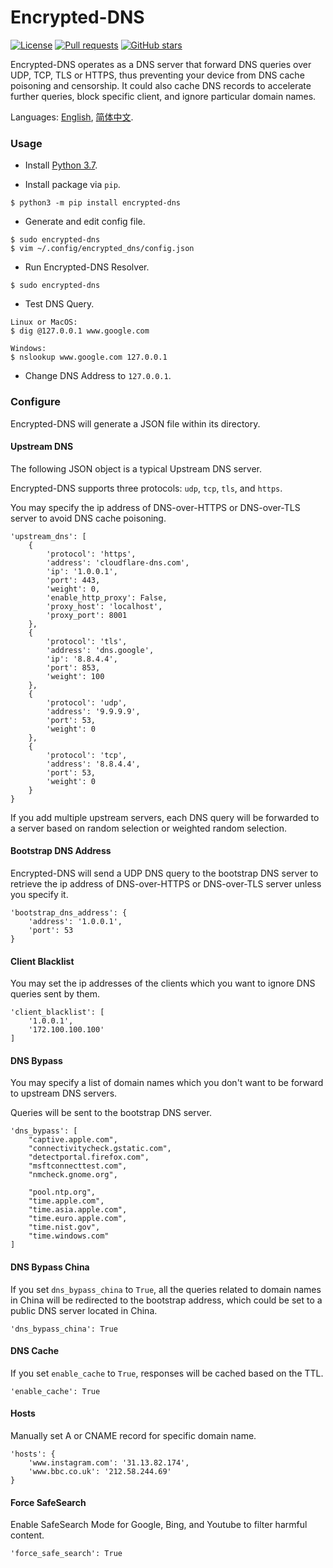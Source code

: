# Encrypted-DNS
[![License](https://img.shields.io/github/license/Siujoeng-Lau/Encrypted-DNS.svg?style=for-the-badge)](https://github.com/Siujoeng-Lau/Encrypted-DNS/blob/master/LICENSE)
[![Pull requests](https://img.shields.io/github/issues-pr-closed/Siujoeng-Lau/Encrypted-DNS?style=for-the-badge)](https://github.com/Siujoeng-Lau/Encrypted-DNS/pulls)
[![GitHub stars](https://img.shields.io/github/stars/Siujoeng-Lau/Encrypted-DNS?style=for-the-badge)](https://github.com/Siujoeng-Lau/Encrypted-DNS/stargazers)

Encrypted-DNS operates as a DNS server that forward DNS queries over UDP, TCP, TLS or HTTPS, thus preventing your device from DNS cache poisoning and censorship.
It could also cache DNS records to accelerate further queries, block specific client, and ignore particular domain names.

Languages: [English](https://github.com/Siujoeng-Lau/Encrypted-DNS/blob/master/README.md), [简体中文](https://github.com/Siujoeng-Lau/Encrypted-DNS/blob/master/README_zh.md).

### Usage

* Install [Python 3.7](https://www.python.org/downloads/).

* Install package via `pip`.

```
$ python3 -m pip install encrypted-dns
```

* Generate and edit config file.

```
$ sudo encrypted-dns
$ vim ~/.config/encrypted_dns/config.json
```

* Run Encrypted-DNS Resolver.

```
$ sudo encrypted-dns
```

* Test DNS Query.

```
Linux or MacOS:
$ dig @127.0.0.1 www.google.com

Windows:
$ nslookup www.google.com 127.0.0.1
```

* Change DNS Address to `127.0.0.1`.

### Configure

Encrypted-DNS will generate a JSON file within its directory.

#### Upstream DNS

The following JSON object is a typical Upstream DNS server.

Encrypted-DNS supports three protocols: `udp`, `tcp`, `tls`, and `https`. 

You may specify the ip address of DNS-over-HTTPS or DNS-over-TLS server to avoid DNS cache poisoning.

```
'upstream_dns': [
    {
        'protocol': 'https',
        'address': 'cloudflare-dns.com',
        'ip': '1.0.0.1',
        'port': 443,
        'weight': 0,
        'enable_http_proxy': False,
        'proxy_host': 'localhost',
        'proxy_port': 8001
    },
    {
        'protocol': 'tls',
        'address': 'dns.google',
        'ip': '8.8.4.4',
        'port': 853,
        'weight': 100
    },
    {
        'protocol': 'udp',
        'address': '9.9.9.9',
        'port': 53,
        'weight': 0
    },
    {
        'protocol': 'tcp',
        'address': '8.8.4.4',
        'port': 53,
        'weight': 0
    }
}
```

If you add multiple upstream servers, each DNS query will be forwarded to a server based on random selection or weighted random selection.

#### Bootstrap DNS Address

Encrypted-DNS will send a UDP DNS query to the bootstrap DNS server to retrieve the ip address of DNS-over-HTTPS or DNS-over-TLS server unless you specify it.
```
'bootstrap_dns_address': {
    'address': '1.0.0.1',
    'port': 53
}
```

#### Client Blacklist

You may set the ip addresses of the clients which you want to ignore DNS queries sent by them.
```
'client_blacklist': [
    '1.0.0.1',
    '172.100.100.100'
]
```

#### DNS Bypass

You may specify a list of domain names which you don't want to be forward to upstream DNS servers.

Queries will be sent to the bootstrap DNS server.

```
'dns_bypass': [
    "captive.apple.com",
    "connectivitycheck.gstatic.com",
    "detectportal.firefox.com",
    "msftconnecttest.com",
    "nmcheck.gnome.org",

    "pool.ntp.org",
    "time.apple.com",
    "time.asia.apple.com",
    "time.euro.apple.com",
    "time.nist.gov",
    "time.windows.com"
]
```

#### DNS Bypass China

If you set `dns_bypass_china` to `True`, all the queries related to domain names in China will be redirected to the bootstrap address, which could be set to a public DNS server located in China.

```
'dns_bypass_china': True
```

#### DNS Cache

If you set `enable_cache` to `True`, responses will be cached based on the TTL.

```
'enable_cache': True
```

#### Hosts

Manually set A or CNAME record for specific domain name.

```
'hosts': {
    'www.instagram.com': '31.13.82.174',
    'www.bbc.co.uk': '212.58.244.69'
}
```

#### Force SafeSearch

Enable SafeSearch Mode for Google, Bing, and Youtube to filter harmful content.

```
'force_safe_search': True
```
